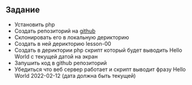 ## Задание

- Установить php
- Создать репозиторий на [github](https://github.com)
- Склонировать его в локальную дерикторию
- Создать в ней дерикторию lesson-00
- Создать в дериктории php скрипт который будет выводить Hello World с текущей датой на экран
- Запушить код в github репозиторий
- Убедиться что веб сервер работает и скрипт выводит фразу Hello World 2022-02-12 (дата должна быть текущей)